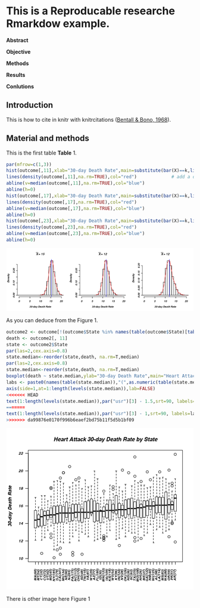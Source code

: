 













This is a Reproducable researche Rmarkdow example.
========================================================



**Abstract**


__Objective__


__Methods__


__Results__


__Conlutions__

Introduction
------------
This is how to cite in knitr with knitrcitations (<a href="">Bentall & Bono, 1968</a>). 


Material and methods
------------
This is the first table __Table__ 1.








```r
par(mfrow=c(1,3))
hist(outcome[,11],xlab="30-day Death Rate",main=substitute(bar(X)==k,list(k=mean(outcome[,11],na.rm=TRUE))),xlim=c(0,20),prob=TRUE)
lines(density(outcome[,11],na.rm=TRUE),col="red")             # add a density estimate with defaults
abline(v=median(outcome[,11],na.rm=TRUE),col="blue")
abline(h=0)
hist(outcome[,17],xlab="30-day Death Rate",main=substitute(bar(X)==k,list(k=mean(outcome[,17],na.rm=TRUE))),xlim=c(0,20),prob=TRUE)
lines(density(outcome[,17],na.rm=TRUE),col="red") 
abline(v=median(outcome[,17],na.rm=TRUE),col="blue")
abline(h=0)
hist(outcome[,23],xlab="30-day Death Rate",main=substitute(bar(X)==k,list(k=mean(outcome[,23],na.rm=TRUE))),xlim=c(0,20),prob=TRUE)
lines(density(outcome[,23],na.rm=TRUE),col="red") 
abline(v=median(outcome[,23],na.rm=TRUE),col="blue")
abline(h=0)
```

<div class="rimage center"><img src="fig/plot1.png" title="A histogram and density estimates for three outcomes." alt="A histogram and density estimates for three outcomes." class="plot" /></div>


As you can deduce from the Figure 1.


```r
outcome2 <- outcome[!(outcome$State %in% names(table(outcome$State)[table(outcome$State)<20])),]
death <- outcome2[, 11]
state <- outcome2$State
par(las=2,cex.axis=0.8)
state.median<-reorder(state,death, na.rm=T,median)
par(las=2,cex.axis=0.8)
state.median<-reorder(state,death, na.rm=T,median)
boxplot(death ~ state.median,ylab="30-day Death Rate",main="Heart Attack 30-day Death Rate by State",xaxt="n")
labs <- paste0(names(table(state.median)),"(",as.numeric(table(state.median)),")")
axis(side=1,at=1:length(levels(state.median)),lab=FALSE)
<<<<<<< HEAD
text(1:length(levels(state.median)),par("usr")[3] - 1.5,srt=90, labels=labs, xpd=T, cex=0.7)
=======
text(1:length(levels(state.median)),par("usr")[3] - 1,srt=90, labels=labs, xpd=T, cex=0.7)
>>>>>>> da99876e0170f996b6eaef2bd75b11f5d5b1bf09
```

<div class="rimage center"><img src="fig/plot2.png" title="A boxplot of median moratlity accross the regeons." alt="A boxplot of median moratlity accross the regeons." class="plot" /></div>

There is other image here Figure 1
